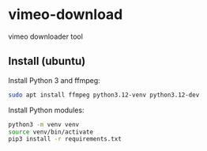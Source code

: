 # vimeo-download
vimeo downloader tool

## Install (ubuntu)

Install Python 3 and ffmpeg:  
```bash
sudo apt install ffmpeg python3.12-venv python3.12-dev
```

Install Python modules:  
```bash
python3 -m venv venv
source venv/bin/activate
pip3 install -r requirements.txt
```